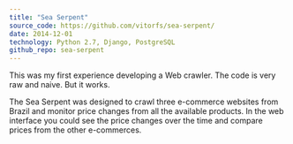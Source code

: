 ```yaml
---
title: "Sea Serpent"
source_code: https://github.com/vitorfs/sea-serpent/
date: 2014-12-01
technology: Python 2.7, Django, PostgreSQL
github_repo: sea-serpent
---
```


This was my first experience developing a Web crawler. The code is very raw and naive. But it works.

The Sea Serpent was designed to crawl three e-commerce websites from Brazil and monitor price changes from all the
available products. In the web interface you could see the price changes over the time and compare prices from the
other e-commerces.
